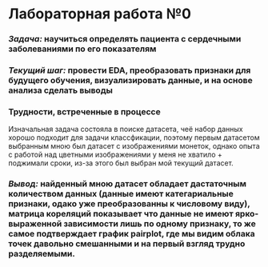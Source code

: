 # Лабораторная работа №0

### ***Задача:*** научиться определять пациента с сердечными заболеваниями по его показателям

### ***Текущий шаг:*** провести EDA, преобразовать признаки для будущего обучения, визуализировать данные, и на основе анализа сделать выводы

### Трудности, встреченные в процессе

Изначальная задача состояла в поиске датасета, чеё набор данных хорошо подходит для задачи классфикации, поэтому первым датасетом выбранным мною был датасет с изображениями монеток, однако опыта с работой над цветными изображениями у меня не хватило + поджимали сроки, из-за этого был выбран мой текущий датасет.

### ***Вывод:*** найденный мною датасет обладает дастаточным количеством данных (данные имеют категариальные признаки, одако уже преобразованны к числовому виду), матрица кореляций показывает что данные не имеют ярко-выраженной зависимости лишь по одному признаку, то же самое подтверждает график pairplot, где мы видим облака точек давольно смешанными и на первый взгляд трудно разделяемыми.